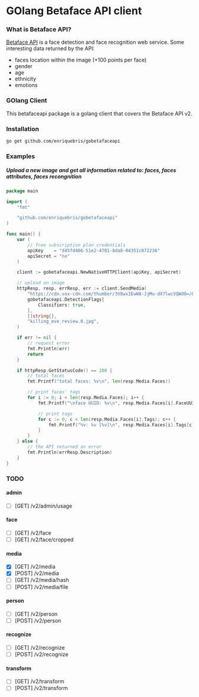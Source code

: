# GOlang Betaface API client

### What is Betaface API?
[Betaface API](https://www.betafaceapi.com/wpa/) is a face detection and face recognition web service. Some interesting data returned by the API:
 - faces location within the image (+100 points per face)
 - gender
 - age
 - ethnicity
 - emotions

### GOlang Client
This betafaceapi package is a golang client that covers the Betaface API v2.

### Installation
```bash
go get github.com/enriquebris/gobetafaceapi
```

### Examples

##### Upload a new image and get all information related to: faces, faces attributes, faces recongnition
```go
package main

import (
	"fmt"

	"github.com/enriquebris/gobetafaceapi"
)

func main() {
	var (
		// free subscription plan credentials
		apiKey    = "d45fd466-51e2-4701-8da8-04351c872236"
		apiSecret = "no"
	)

	client := gobetafaceapi.NewNativeHTTPClient(apiKey, apiSecret)

	// upload an image
	httpResp, resp, errResp, err := client.SendMedia(
		"https://cdn.vox-cdn.com/thumbor/3V8wxIEwW8-JjMu-dX7lwcVQWd0=/0x0:1000x563/1200x800/filters:focal(420x202:580x362)/cdn.vox-cdn.com/uploads/chorus_image/image/60350569/killing_eve_review.0.jpg",
		gobetafaceapi.DetectionFlags{
			Classifiers: true,
		},
		[]string{},
		"killing_eve_review.0.jpg",
	)

	if err != nil {
		// request error
		fmt.Println(err)
		return
	}

	if httpResp.GetStatusCode() == 200 {
		// total faces
		fmt.Printf("total faces: %v\n", len(resp.Media.Faces))

		// print faces' tags
		for i := 0; i < len(resp.Media.Faces); i++ {
			fmt.Printf("\nface UUID: %v\n", resp.Media.Faces[i].FaceUUID)

			// print tags
			for c := 0; c < len(resp.Media.Faces[i].Tags); c++ {
				fmt.Printf("%v: %v [%v]\n", resp.Media.Faces[i].Tags[c].Name, resp.Media.Faces[i].Tags[c].Value, resp.Media.Faces[i].Tags[c].Confidence)
			}
		}
	} else {
		// the API returned an error
		fmt.Println(errResp.Description)
	}
}

```

### TODO

#### admin
- [ ] [GET] /v2/admin/usage

#### face
- [ ] [GET] /v2/face
- [ ] [GET] /v2/face/cropped

#### media
- [x] [GET] /v2/media
- [x] [POST] /v2/media
- [ ] [GET] /v2/media/hash
- [ ] [POST] /v2/media/file

#### person
- [ ] [GET] /v2/person
- [ ] [POST] /v2/person

#### recognize
- [ ] [GET] /v2/recognize
- [ ] [POST] /v2/recognize

#### transform
- [ ] [GET] /v2/transform
- [ ] [POST] /v2/transform
